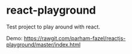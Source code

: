 # react-playground
Test project to play around with react.

Demo:
https://rawgit.com/parham-fazel/reactjs-playground/master/index.html
